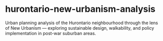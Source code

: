# hurontario-new-urbanism-analysis
Urban planning analysis of the Hurontario neighbourhood through the lens of New Urbanism — exploring sustainable design, walkability, and policy implementation in post-war suburban areas.
